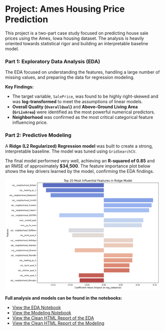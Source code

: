 
# Project: Ames Housing Price Prediction

This project is a two-part case study focused on predicting house sale prices using the Ames, Iowa housing dataset. The analysis is heavily oriented towards statistical rigor and building an interpretable baseline model.

### Part 1: Exploratory Data Analysis (EDA)
The EDA focused on understanding the features, handling a large number of missing values, and preparing the data for regression modeling.

**Key Findings:**
*   The target variable, `SalePrice`, was found to be highly right-skewed and was **log-transformed** to meet the assumptions of linear models.
*   **Overall Quality (`OverallQual`)** and **Above-Ground Living Area (`GrLivArea`)** were identified as the most powerful numerical predictors.
*   **Neighborhood** was confirmed as the most critical categorical feature influencing price.

### Part 2: Predictive Modeling
A **Ridge (L2 Regularized) Regression model** was built to create a strong, interpretable baseline. The model was tuned using `GridSearchCV`.

The final model performed very well, achieving an **R-squared of 0.85** and an RMSE of approximately **$34,500**. The feature importance plot below shows the key drivers learned by the model, confirming the EDA findings.

![Ridge Model Feature Importance](./images/ames_model_plot.png)

**Full analysis and models can be found in the notebooks:**
*   [View the EDA Notebook](https://htmlpreview.github.io/?https://raw.githubusercontent.com/jalhane88/Data-Analysis-Portfolio/refs/heads/main/project_ames_housing/Ames_Housing_EDA.html)
*   [View the Modeling Notebook](./Ames_Housing_Model.ipynb)
*   [View the Clean HTML Report of the EDA](./Ames_Housing_EDA.html)
*   [View the Clean HTML Report of the Modeling](./Ames_Housing_Model.html)
